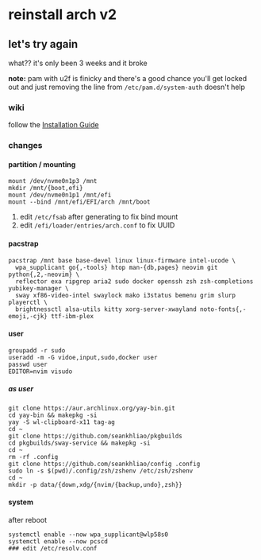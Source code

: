 # reinstall arch v2

## let's try again

what??
it's only been 3 weeks
and it broke

**note:**
pam with u2f is finicky
and there's a good chance you'll get locked out
and just removing the line from `/etc/pam.d/system-auth` doesn't help

### wiki

follow the [Installation Guide](https://wiki.archlinux.org/index.php/Installation_guide)

### changes

#### partition / mounting

```
mount /dev/nvme0n1p3 /mnt
mkdir /mnt/{boot,efi}
mount /dev/nvme0n1p1 /mnt/efi
mount --bind /mnt/efi/EFI/arch /mnt/boot
```

1. edit `/etc/fsab` after generating to fix bind mount
2. edit `/efi/loader/entries/arch.conf` to fix UUID

#### pacstrap

```
pacstrap /mnt base base-devel linux linux-firmware intel-ucode \
  wpa_supplicant go{,-tools} htop man-{db,pages} neovim git python{,2,-neovim} \
  reflector exa ripgrep aria2 sudo docker openssh zsh zsh-completions yubikey-manager \
  sway xf86-video-intel swaylock mako i3status bemenu grim slurp playerctl \
  brightnessctl alsa-utils kitty xorg-server-xwayland noto-fonts{,-emoji,-cjk} ttf-ibm-plex
```

#### user

```
groupadd -r sudo
useradd -m -G vidoe,input,sudo,docker user
passwd user
EDITOR=nvim visudo
```

##### as user

```
git clone https://aur.archlinux.org/yay-bin.git
cd yay-bin && makepkg -si
yay -S wl-clipboard-x11 tag-ag
cd ~
git clone https://github.com/seankhliao/pkgbuilds
cd pkgbuilds/sway-service && makepkg -si
cd ~
rm -rf .config
git clone https://github.com/seankhliao/config .config
sudo ln -s $(pwd)/.config/zsh/zshenv /etc/zsh/zshenv
cd ~
mkdir -p data/{down,xdg/{nvim/{backup,undo},zsh}}
```

#### system

after reboot

```
systemctl enable --now wpa_supplicant@wlp58s0
systemctl enable --now pcscd
### edit /etc/resolv.conf
```
